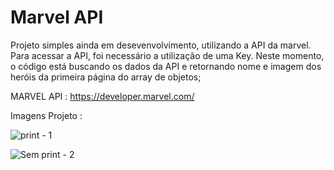 <h1>Marvel API</h1>

<p>Projeto simples ainda em desevenvolvimento, utilizando a API da marvel.
Para acessar a API, foi necessário a utilização de uma Key.
Neste momento, o código está buscando os dados da API e retornando nome e imagem dos heróis da primeira página do array de objetos;</p>

MARVEL API : https://developer.marvel.com/

Imagens Projeto :

![print - 1](https://user-images.githubusercontent.com/81194679/124986016-82e45500-e011-11eb-83f9-97e340e2a580.png)

![Sem print - 2](https://user-images.githubusercontent.com/81194679/124986130-a8715e80-e011-11eb-90da-b2b8348e7445.png)
